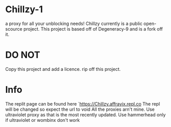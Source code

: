 # Chillzy-1
a proxy for all your unblocking needs!
Chillzy currently is a public open-scource project.
This project is based off of Degeneracy-9 and is a fork off it.
# DO NOT
Copy this project and add a licence.
rip off this project.
# Info
The replit page can be found here `https://Chillzy.affrayix.repl.co
The repl will be changed so expect the url to void
All the proxies arn't mine.
Use ultraviolet proxy as that is the most recently updated. 
Use hammerhead only if ultraviolet or wombinx don't work
